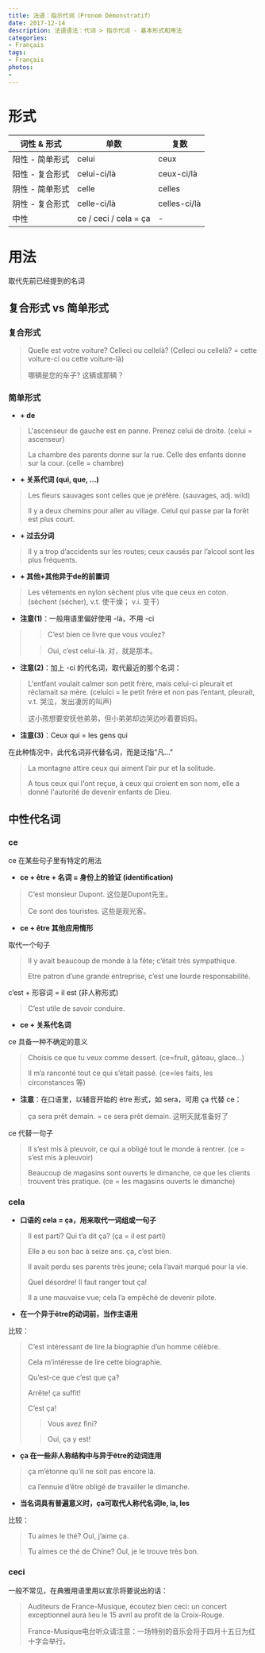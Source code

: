 ```yaml
---
title: 法语：指示代词（Pronom Démonstratif）
date: 2017-12-14
description: 法语语法：代词 > 指示代词 - 基本形式和用法
categories:
- Français
tags:
- Français
photos:
- 
---
```


# 形式

| 词性 & 形式 | 单数 | 复数 |
| --- | --- | --- |
| 阳性 - 简单形式 | celui | ceux |
| 阳性 - 复合形式 | celui-ci/là | ceux-ci/là |
| 阴性 - 简单形式 | celle | celles |
| 阴性 - 复合形式 | celle-ci/là | celles-ci/là |
| 中性 | ce / ceci / cela = ça | - |


# 用法

取代先前已经提到的名词

## 复合形式 vs 简单形式

### 复合形式


> Quelle est votre voiture? Celleci ou cellelà? (Celleci ou cellelà? = cette voiture-ci ou cette voiture-là)
> 
> 哪辆是您的车子? 这辆或那辆？

### 简单形式

- **+ de**
    

> L'ascenseur de gauche est en panne. Prenez celui de droite. (celui = ascenseur)
> 
> La chambre des parents donne sur la rue. Celle des enfants donne sur la cour. (celle = chambre)

- **+ 关系代词 (qui, que, ...)**

> Les fleurs sauvages sont celles que je préfère. (sauvages, adj. wild)
> 
> Il y a deux chemins pour aller au village. Celul qui passe par la forêt est plus court.

- **+ 过去分词**

> Il y a trop d’accidents sur les routes; ceux causés par l’alcool sont les plus fréquents.

- **+ 其他+其他异于de的前置词**

> Les vêtements en nylon sèchent plus vite que ceux en coton. (sèchent (sécher), v.t. 使干燥； v.i. 变干)

- **注意(1)**：一般用语里偏好使用 -là，不用 -ci

> > C’est bien ce livre que vous voulez?
> 
> > Oui, c’est celui-là. 对，就是那本。

- **注意(2)**：加上 -ci 的代名词，取代最近的那个名词：

> L'entfant voulait calmer son petit frère, mais celui-ci pleurait et réclamait sa mère. (celuici = le petit frére et non pas l’entant, pleurait, v.t. 哭泣，发出凄厉的叫声)
> 
> 这小孩想要安抚他弟弟，但小弟弟却边哭边吵着要妈妈。

- **注意(3)**：Ceux qui = les gens qui 

在此种情况中，此代名词非代替名词，而是泛指"凡..."

> La montagne attire ceux qui aiment l’air pur et la solitude.
> 
> A tous ceux qui l'ont reçue, à ceux qui croient en son nom, elle a donné l'autorité de devenir enfants de Dieu.

## 中性代名词

### ce

ce 在某些句子里有特定的用法

- **ce + être + 名词 = 身份上的验证 (identification)**

> C’est monsieur Dupont. 这位是Dupont先生。
> 
> Ce sont des touristes. 这些是观光客。

- **ce + être 其他应用情形**

取代一个句子

> Il y avait beaucoup de monde à la fête; c’était très sympathique.
>
> Etre patron d’une grande entreprise, c’est une lourde responsabilité.

c’est + 形容词 = il est (非人称形式)

> C’est utile de savoir conduire.

- **ce + 关系代名词**

ce 具备一种不确定的意义

> Choisis ce que tu veux comme dessert. (ce=fruit,  gâteau, glace...)
>
> Il m’a ranconté tout ce qui s’était passé. (ce=les faits, les circonstances 等)

- **注意**：在口语里，以辅音开始的 être 形式，如 sera，可用 ça 代替 ce：

> ça sera prêt demain. = ce sera prêt demain. 这明天就准备好了

ce 代替一句子

> Il s’est mis à pleuvoir, ce qui a obligé tout le monde à rentrer. (ce = s’est mis à pleuvoir)
> 
> Beaucoup de magasins sont ouverts le dimanche, ce que les clients trouvent très pratique. (ce = les magasins ouverts le dimanche)

### cela

- **口语的 cela =  ça，用来取代一词组或一句子**

> Il est parti? Qui t’a dit ça? (ça = il est parti)
> 
> Elle a eu son bac à seize ans. ça, c’est bien.
> 
> Il avait perdu ses parents très jeune; cela l’avait marqué pour la vie.
> 
> Quel désordre! Il faut ranger tout ça!
> 
> Il a une mauvaise vue; cela l’a empêché de devenir pilote.

- **在一个异于être的动词前，当作主语用**

比较：


> C’est intéressant de lire la biographie d’un homme célèbre.
> 
> Cela m’intéresse de lire cette biographie.
> 
> Qu’est-ce que c’est que ça?
> 
> Arrête! ça suffit!
> 
> C’est ça!
> 
> > Vous avez fini?
>
> > Oui, ça y est!

- **ça 在一些非人称结构中与异于être的动词连用**

> ça m’étonne qu’il ne soit pas encore là.
> 
> ca l’ennuie d’être obligé de travailler le dimanche.

- **当名词具有普遍意义时，ça可取代人称代名词le, la, les**

比较：

> Tu aimes le thé? Oul, j’aime ça.
> 
> Tu aimes ce thé de Chine? Oul, je le trouve très bon.

### ceci 

一般不常见，在典雅用语里用以宣示将要说出的话：

> Auditeurs de France-Musique, écoutez bien ceci: un concert exceptionnel aura lieu le 15 avril au profit de la Croix-Rouge.
> 
> France-Musique电台听众请注意：一场特别的音乐会将于四月十五日为红十字会举行。